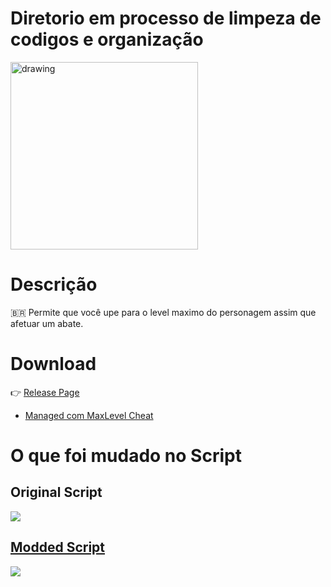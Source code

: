# Diretorio em processo de limpeza de codigos e organização

 <p align="left"><img src="https://w7.pngwing.com/pngs/400/751/png-transparent-automation-computer-icons-workflow-graphics-orchestration-skills-icon-business-business-process-auto-part.png" alt="drawing" width="300" height="300"/></p>
 
# Descrição
 :brazil: Permite que você upe para o level maximo do personagem assim que afetuar um abate.
 
# Download
:point_right: [Release Page](https://github.com/Winzen/ChildrenOfMorta-Cheats-Reverse-Engineer-Unity-/releases/tag/ChildenofMorta)

- [Managed com MaxLevel Cheat](https://github.com/Winzen/ChildrenOfMorta-Cheats-Reverse-Engineer-Unity-/releases/download/ChildenofMorta/MaxLevel.Cheat.rar)

# O que foi mudado no Script
## Original Script
 <a href="https://github.com/Winzen/ChildrenOfMorta-Cheats-Reverse-Engineer-Unity-/blob/main/Version%201.3.155.3%20(93e724)/LevelUp%20To%20Max%20Level/Original%20Script/PlayerLevelStat.cs"><img src="https://cdn.discordapp.com/attachments/465998423145971713/1087477896660140124/Original.PNG">
## Modded Script
<a href="https://github.com/Winzen/ChildrenOfMorta-Cheats-Reverse-Engineer-Unity-/blob/main/Version%201.3.155.3%20(93e724)/LevelUp%20To%20Max%20Level/Script%20%20Modded/PlayerLevelStat.cs"><img src="https://cdn.discordapp.com/attachments/465998423145971713/1087477897306066964/Modded.PNG">
       
